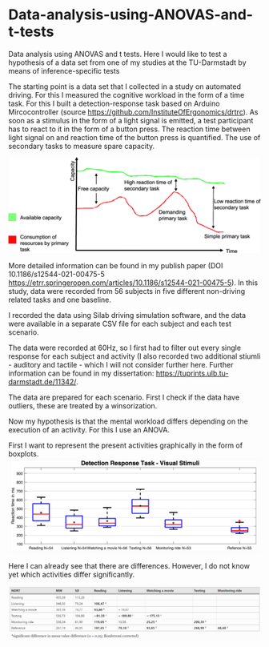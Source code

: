 # Data-analysis-using-ANOVAS-and-t-tests
Data analysis using ANOVAS and t tests. Here I would like to test a hypothesis of a data set from one of my studies at the TU-Darmstadt by means of inference-specific tests


The starting point is a data set that I collected in a study on  automated driving. For this I measured the cognitive workload in the form of a time task. For this I built a detection-response task based on Arduino Mircocontroller (source https://github.com/InstituteOfErgonomics/drtrc). As soon as a stimulus in the form of a light signal is emitted, a test participant has to react to it in the form of a button press. The reaction time between light signal on and reaction time of the button press is quantified. The use of secondary tasks to measure spare capacity.

<img src= "1.png" width="800">


More detailed information can be found in my publish paper (DOI 10.1186/s12544-021-00475-5 https://etrr.springeropen.com/articles/10.1186/s12544-021-00475-5). In this study, data were recorded from 56 subjects in five different non-driving related tasks and one baseline.




I recorded the data using Silab driving simulation software, and the data were available in a separate CSV file for each subject and each test scenario. 

The data were recorded at 60Hz, so I first had to filter out every single response for each subject and activity (I also recorded two additional stiumli - auditory and tactile - which I will not consider further here. Further information can be found in my dissertation: https://tuprints.ulb.tu-darmstadt.de/11342/.


The data are prepared for each scenario. First I check if the data have outliers, these are treated by a winsorization. 

Now my hypothesis is that the mental workload differs depending on the execution of an activity. For this I use an ANOVA.


First I want to represent the present activities graphically in the form of boxplots.
<img src= "2.png" width="800">

Here I can already see that there are differences. However, I do not know yet which activities differ significantly. 

<img src= "3.png" width="800">

